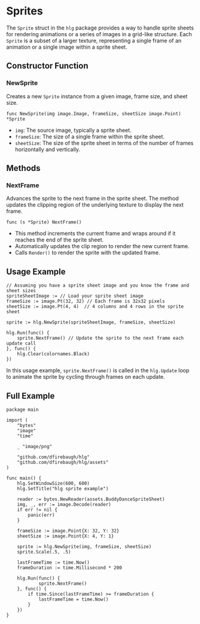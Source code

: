 
# Sprites

The `Sprite` struct in the `hlg` package provides a way to handle sprite sheets for rendering animations or a series of images in a grid-like structure. Each `Sprite` is a subset of a larger texture, representing a single frame of an animation or a single image within a sprite sheet.

## Constructor Function

### NewSprite

Creates a new `Sprite` instance from a given image, frame size, and sheet size.

```golang
func NewSprite(img image.Image, frameSize, sheetSize image.Point) *Sprite
```

- `img`: The source image, typically a sprite sheet.
- `frameSize`: The size of a single frame within the sprite sheet.
- `sheetSize`: The size of the sprite sheet in terms of the number of frames horizontally and vertically.

## Methods

### NextFrame

Advances the sprite to the next frame in the sprite sheet. The method updates the clipping region of the underlying texture to display the next frame.

```golang
func (s *Sprite) NextFrame()
```

- This method increments the current frame and wraps around if it reaches the end of the sprite sheet.
- Automatically updates the clip region to render the new current frame.
- Calls `Render()` to render the sprite with the updated frame.

## Usage Example

```golang
// Assuming you have a sprite sheet image and you know the frame and sheet sizes
spriteSheetImage := // Load your sprite sheet image
frameSize := image.Pt(32, 32) // Each frame is 32x32 pixels
sheetSize := image.Pt(4, 4)  // 4 columns and 4 rows in the sprite sheet

sprite := hlg.NewSprite(spriteSheetImage, frameSize, sheetSize)

hlg.Run(func() {
    sprite.NextFrame() // Update the sprite to the next frame each update call
}, func() {
    hlg.Clear(colornames.Black)
})
```

In this usage example, `sprite.NextFrame()` is called in the `hlg.Update` loop to animate the sprite by cycling through frames on each update.

## Full Example

```golang
package main

import (
	"bytes"
	"image"
	"time"

	_ "image/png"

	"github.com/dfirebaugh/hlg"
	"github.com/dfirebaugh/hlg/assets"
)

func main() {
	hlg.SetWindowSize(600, 600)
	hlg.SetTitle("hlg sprite example")

	reader := bytes.NewReader(assets.BuddyDanceSpriteSheet)
	img, _, err := image.Decode(reader)
	if err != nil {
		panic(err)
	}

	frameSize := image.Point{X: 32, Y: 32}
	sheetSize := image.Point{X: 4, Y: 1}

	sprite := hlg.NewSprite(img, frameSize, sheetSize)
	sprite.Scale(.5, .5)

	lastFrameTime := time.Now()
	frameDuration := time.Millisecond * 200

	hlg.Run(func() {
			sprite.NextFrame()
    }, func() {
		if time.Since(lastFrameTime) >= frameDuration {
			lastFrameTime = time.Now()
		}
	})
}
```
